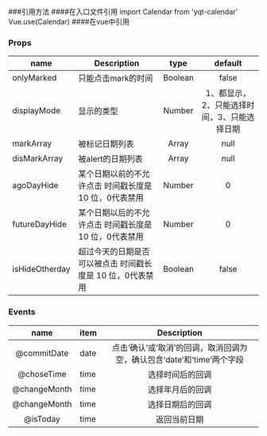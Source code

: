 ###引用方法
####在入口文件引用
import Calendar from 'yqt-calendar'
Vue.use(Calendar)
####在vue中引用
<script>
import 'yqt-calendar/dist/style.css'
</script>

### Props

|    name    |    Description   |   type   |default|
| -----------------  | ---------------- | :--------: | :----------: |
| onlyMarked       | 只能点击mark的时间 |Boolean| false
| displayMode        | 显示的类型 |Number | 1、都显示，2、只能选择时间，3、只能选择日期
| markArray        | 被标记日期列表 |Array | null
| disMarkArray        | 被alert的日期列表 |Array | null
| agoDayHide        | 某个日期以前的不允许点击 时间戳长度是 10 位，0代表禁用 |Number |0
| futureDayHide        | 某个日期以后的不允许点击 时间戳长度是 10 位，0代表禁用 |Number |0
| isHideOtherday        | 超过今天的日期是否可以被点击 时间戳长度是 10 位，0代表禁用 |Boolean |false

### Events

| name | item   |Description
| :--------:   | -----  |:----------: |
|   @commitDate   |  date| 点击‘确认’或‘取消’的回调，取消回调为空，确认包含‘date’和‘time’两个字段
|   @choseTime   |  time| 选择时间后的回调
|   @changeMonth   |  time| 选择年月后的回调
|   @changeMonth   |  time| 选择日期后的回调
|   @isToday   |  time| 返回当前日期
